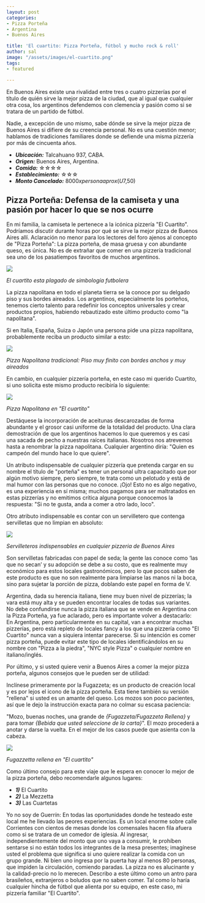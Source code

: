 ```yaml
---
layout: post
categories:
- Pizza Porteña
- Argentina
- Buenos Aires

title: 'El cuartito: Pizza Porteña, fútbol y mucho rock & roll'
author: sal
image: "/assets/images/el-cuartito.png"
tags:
- featured

---
```



En Buenos Aires existe una rivalidad entre tres o cuatro pizzerías por el título de quién sirve la mejor pizza de la ciudad, que al igual que cualquier otra cosa, los argentinos defendemos con clemencia y pasión como si se tratara de un partido de fútbol.

Nadie, a excepción de uno mismo, sabe dónde se sirve la mejor pizza de Buenos Aires si difiere de su creencia personal. No es una cuestión menor; hablamos de tradiciones familiares donde se defiende una misma pizzería por más de cincuenta años.

* **_Ubicación:_**  Talcahuano 937, CABA.
* **_Origen:_** Buenos Aires, Argentina.
* **_Comida:_** ☆☆☆☆
* **_Establecimiento:_** ☆☆☆
* **_Monto Cancelado:_** $8000 x persona aprox (U$7,50)
  
## Pizza Porteña: Defensa de la camiseta y una pasión por hacer lo que se nos ocurre

En mi familia, la camiseta le pertenece a la icónica pizzería "El Cuartito". Podríamos discutir durante horas por qué se sirve la mejor pizza de Buenos Aires allí. Aclaración no menor para los lectores del foro ajenos al concepto de "Pizza Porteña": La pizza porteña, de masa gruesa y con abundante queso, es única. No es de extrañar que comer en una pizzería tradicional sea uno de los pasatiempos favoritos de muchos argentinos. 

![](/assets/images/el-cuartito-inside.jpg)

_El cuartito esta plagado de simbología futbolera_

La pizza napolitana en todo el planeta tierra se la conoce por su delgado piso y sus bordes aireados. Los argentinos, especialmente los porteños, tenemos cierto talento para redefinir los conceptos universales y crear productos propios, habiendo rebautizado este último producto como "la napolitana".

Si en Italia, España, Suiza o Japón una persona pide una pizza napolitana, probablemente reciba un producto similar a esto: 

![](/assets/images/napolitana.png)

_Pizza Napolitana tradicional: Piso muy finito con bordes anchos y muy aireados_

En cambio, en cualquier pizzería porteña, en este caso mi querido Cuartito, si uno solicita este mismo producto recibiría lo siguiente:

![](/assets/images/napolitana-ec.png)

_Pizza Napolitana en "El cuartito"_

Destáquese la incorporación de aceitunas descarozadas de forma abundante y el grosor casi uniforme de la totalidad del producto. Una clara demostración de que los argentinos hacemos lo que queremos y es casi una sacada de pecho a nuestras raíces italianas. Nosotros nos atrevemos hasta a renombrar la pizza napolitana. Cualquier argentino diría: "Quien es campeón del mundo hace lo que quiere".

Un atributo indispensable de cualquier pizzería que pretenda cargar en su nombre el título de "porteña" es tener un personal ultra capacitado que por algún motivo siempre, pero siempre, te trata como un pelotudo y está de mal humor con las personas que no conoce. ¡Ojo! Esto no es algo negativo, es una experiencia en sí misma; muchos pagamos para ser maltratados en estas pizzerías y no emitimos crítica alguna porque conocemos la respuesta: "Si no te gusta, anda a comer a otro lado, loco".

Otro atributo indispensable es contar con un servilletero que contenga servilletas que no limpian en absoluto: 

![](/assets/images/servilletero.png)

_Servilleteros indispensables en cualquier pizzeria de Buenos Aires_

Son servilletas fabricadas con papel de seda; la gente las conoce como ‘las que no secan’ y su adopción se debe a su costo, que es realmente muy económico para estos locales gastronómicos, pero lo que pocos saben de este producto es que no son realmente para limpiarse las manos ni la boca, sino para sujetar la porción de pizza, doblando este papel en forma de V.

Argentina, dada su herencia italiana, tiene muy buen nivel de pizzerías; la vara está muy alta y se pueden encontrar locales de todas sus variantes. No debe confundirse nunca la pizza italiana que se vende en Argentina con la Pizza Porteña, ya fue aclarado, pero es importante volver a destacarlo: En Argentina, pero particularmente en su capital, van a encontrar muchas pizzerías, pero está repleto de locales fancy a los que una pizzería como "El Cuartito" nunca van a siquiera intentar parecerse. Si su intención es comer pizza porteña, puede evitar este tipo de locales identificándolos en su nombre con "Pizza a la piedra", "NYC style Pizza" o cualquier nombre en italiano/inglés.

Por último, y si usted quiere venir a Buenos Aires a comer la mejor pizza porteña, algunos consejos que le pueden ser de utilidad:

Inclínese primeramente por la Fugazzeta; es un producto de creación local y es por lejos el icono de la pizza porteña. Esta tiene también su versión "rellena" si usted es un amante del queso. Los mozos son poco pacientes, así que le dejo la instrucción exacta para no colmar su escasa paciencia:

"Mozo, buenas noches, una grande de *{Fugazzeta/Fugazzeta Rellena}* y para tomar *{Bebida que usted seleccione de la carta}*". El mozo procederá a anotar y darse la vuelta. En el mejor de los casos puede que asienta con la cabeza. 

![](/assets/images/fugazzetarellena.png)

_Fugazzetta rellena en "El cuartito"_

Como último consejo para este viaje que le espera en conocer lo mejor de la pizza porteña, debo recomendarle algunos lugares:

* **_1)_** El Cuartito
* **_2)_** La Mezzetta
* **_3)_** Las Cuartetas

Yo no soy de Guerrín: En todas las oportunidades donde he testeado este local me he llevado las peores experiencias. Es un local enorme sobre calle Corrientes con cientos de mesas donde los comensales hacen fila afuera como si se tratara de un comedor de iglesia. Al ingresar, independientemente del monto que uno vaya a consumir, le prohíben sentarse si no están todos los integrantes de la mesa presentes; imagínese usted el problema que significa si uno quiere realizar la comida con un grupo grande. Ni bien uno ingresa por la puerta hay al menos 80 personas, que impiden la circulación, comiendo paradas. La pizza no es alucinante y la calidad-precio no lo merecen. Describo a este último como un antro para brasileños, extranjeros o boludos que no saben comer. Tal como lo haría cualquier hincha de fútbol que alienta por su equipo, en este caso, mi pizzería familiar "El Cuartito".
